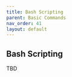 ```yaml
---
title: Bash Scripting
parent: Basic Commands
nav_order: 41
layout: default
---
```


## Bash Scripting

TBD
